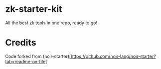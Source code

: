 # zk-starter-kit
All the best zk tools in one repo, ready to go!

# Credits

Code forked from (noir-starter)[https://github.com/noir-lang/noir-starter?tab=readme-ov-file]
